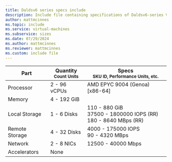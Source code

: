 ```yaml
---
title: Daldsv6 series specs include
description: Include file containing specifications of Daldsv6-series VM sizes.
author: mattmcinnes
ms.topic: include
ms.service: virtual-machines
ms.subservice: sizes
ms.date: 07/29/2024
ms.author: mattmcinnes
ms.reviewer: mattmcinnes
ms.custom: include file
---
```

| Part | Quantity <br><sup>Count Units | Specs <br><sup>SKU ID, Performance Units, etc.  |
|---|---|---|
| Processor      | 2 - 96 vCPUs       | AMD EPYC 9004 (Genoa) [x86-64]                               |
| Memory         | 4 - 192 GiB          |                                  |
| Local Storage  | 1 - 6 Disks           | 110 - 880 GiB <br>37500 - 1800000 IOPS (RR) <br>180 - 8640 MBps (RR)                               |
| Remote Storage | 4 - 32 Disks    | 4000 - 175000 IOPS <br>90 - 4320 MBps   |
| Network        | 2 - 8 NICs          | 12500 - 40000 Mbps                          |
| Accelerators   | None              |                                   |
